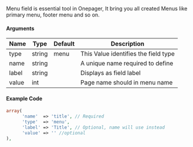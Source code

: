 Menu field is essential tool in Onepager, It bring you all created Menus like primary menu, footer menu and so on.

#### Arguments

Name  | Type   | Default | Description
----- | ------ | ------- | ------------------------------------
type  | string | menu    | This Value identifies the field type
name  | string |         | A unique name required to define
label | string |         | Displays as field label
value | int    |         | Page name should in menu name

#### Example Code

```php
array(
      'name'  => 'title', // Required
      'type'  => 'menu',
      'label' => 'Title', // Optional, name will use instead
      'value' => '' //optional
),
```